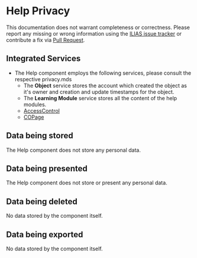 # Help Privacy

This documentation does not warrant completeness or correctness. Please report any
missing or wrong information using the [ILIAS issue tracker](https://mantis.ilias.de)
or contribute a fix via [Pull Request](../../docs/development/contributing.md#pull-request-to-the-repositories).

## Integrated Services

- The Help component employs the following services, please consult the respective privacy.mds
    - The **Object** service stores the account which created the
      object as it's owner and creation and update timestamps for the
      object.
    - The **Learning Module** service stores all the content of the help modules.
    - [AccessControl](../../Services/AccessControl/PRIVACY.md)
    - [COPage](../../Services/COPage/PRIVACY.md)

## Data being stored

The Help component does not store any personal data.

## Data being presented

The Help component does not store or present any personal data.
 
## Data being deleted

No data stored by the component itself.

## Data being exported

No data stored by the component itself.